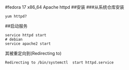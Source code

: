 

#fedora 17 x86_64 Apache
httpd
##安装
###从系统仓库安装 

	yum httpd?

##启动服务

	service httpd start
	# debian
	service apache2 start

其被重定向到(Redirecting to)

	Redirecting to /bin/systemctl  start httpd.service
